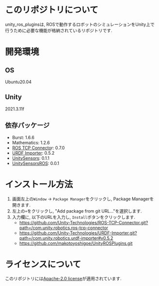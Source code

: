 # このリポジトリについて
unity_ros_pluginsは, ROSで動作するロボットのシミュレーションをUnity上で行うために必要な機能が格納されているリポジトリです. 

# 開発環境
## OS
Ubuntu20.04
## Unity
2021.3.11f
## 依存パッケージ
- Burst: 1.6.6
- Mathematics: 1.2.6
- [ROS TCP Connecto](https://github.com/Unity-Technologies/ROS-TCP-Connector)r: 0.7.0
- [URDF Importer](https://github.com/Unity-Technologies/URDF-Importer): 0.5.2
- [UnitySensors](https://github.com/Field-Robotics-Japan/UnitySensors): 0.1.1
- [UnitySensorsROS](https://github.com/Field-Robotics-Japan/UnitySensorsROS): 0.0.1
# インストール方法
1. 画面左上の`Window` -> `Package Manager`をクリックし, Package Managerを開きます. 
2. 左上の`+`をクリックし, "Add package from git URL..."を選択します. 
3. 入力欄に, 以下のURLを入力し, `Install`ボタンをクリックします.
   - https://github.com/Unity-Technologies/ROS-TCP-Connector.git?path=/com.unity.robotics.ros-tcp-connector
   - https://github.com/Unity-Technologies/URDF-Importer.git?path=/com.unity.robotics.urdf-importer#v0.5.2
   - https://github.com/makotoyoshigoe/UnityROSPlugins.git
# ライセンスについて
このリポジトリには[Apache-2.0 license](https://github.com/makotoyoshigoe/UnityROSPlugins/blob/master/LICENSE.md)が適用されています.

